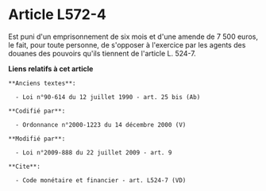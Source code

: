 # Article L572-4

Est puni d'un emprisonnement de six mois et d'une amende de 7 500 euros, le fait, pour toute personne, de s'opposer à
l'exercice par les agents des douanes des pouvoirs qu'ils tiennent de l'article L. 524-7.

**Liens relatifs à cet article**

	**Anciens textes**:

	  - Loi n°90-614 du 12 juillet 1990 - art. 25 bis (Ab)

	**Codifié par**:

	  - Ordonnance n°2000-1223 du 14 décembre 2000 (V)

	**Modifié par**:

	  - Loi n°2009-888 du 22 juillet 2009 - art. 9

	**Cite**:

	  - Code monétaire et financier - art. L524-7 (VD)
